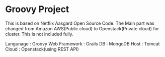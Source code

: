 # Groovy Project

This is based on Netflix Aasgard Open Source Code. 
The Main part was changed from Amazon AWS(Public cloud) to Openstack(Private cloud) for cluster.
This is not included fully.


Langunage     : Groovy 
Web Framework : Grails
DB            : MongoDB
Host          : Tomcat
Cloud         : Openstack(using REST API)
